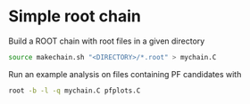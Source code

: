 # Simple root chain

Build a ROOT chain with root files in a given directory

```bash
source makechain.sh "<DIRECTORY>/*.root" > mychain.C
```

Run an example analysis on files containing PF candidates with

```bash
root -b -l -q mychain.C pfplots.C
```
